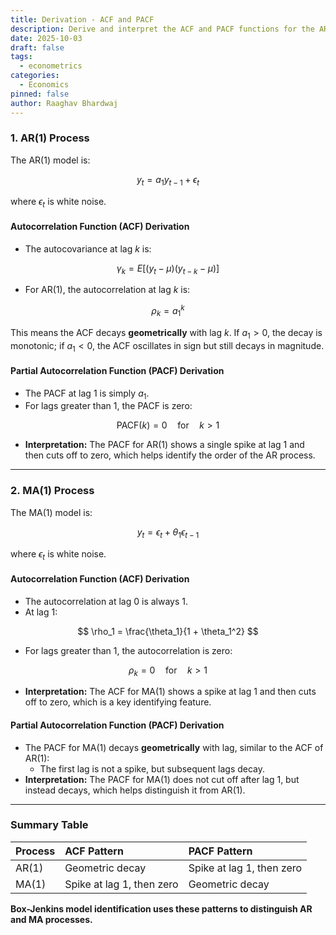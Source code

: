 ```yaml
---
title: Derivation - ACF and PACF
description: Derive and interpret the ACF and PACF functions for the AR(1) and MA(1) process.
date: 2025-10-03
draft: false
tags:
  - econometrics
categories:
  - Economics
pinned: false
author: Raaghav Bhardwaj
---
```


### 1. **AR(1) Process**

The AR(1) model is:

$$
y_t = a_1 y_{t-1} + \epsilon_t
$$

where $\epsilon_t$ is white noise.

#### **Autocorrelation Function (ACF) Derivation**

- The autocovariance at lag $k$ is:

$$
\gamma_k = E[(y_t - \mu)(y_{t-k} - \mu)]
$$
- For AR(1), the autocorrelation at lag $k$ is:

$$
\rho_k = a_1^k
$$

This means the ACF decays **geometrically** with lag $k$. If $a_1 > 0$, the decay is monotonic; if $a_1 < 0$, the ACF oscillates in sign but still decays in magnitude.


#### **Partial Autocorrelation Function (PACF) Derivation**

- The PACF at lag 1 is simply $a_1$.
- For lags greater than 1, the PACF is zero:

$$
\text{PACF}(k) = 0 \quad \text{for} \quad k > 1
$$
- **Interpretation:** The PACF for AR(1) shows a single spike at lag 1 and then cuts off to zero, which helps identify the order of the AR process.

***

### 2. **MA(1) Process**

The MA(1) model is:

$$
y_t = \epsilon_t + \theta_1 \epsilon_{t-1}
$$

where $\epsilon_t$ is white noise.

#### **Autocorrelation Function (ACF) Derivation**

- The autocorrelation at lag 0 is always 1.
- At lag 1:

$$
\rho_1 = \frac{\theta_1}{1 + \theta_1^2}
$$
- For lags greater than 1, the autocorrelation is zero:

$$
\rho_k = 0 \quad \text{for} \quad k > 1
$$
- **Interpretation:** The ACF for MA(1) shows a spike at lag 1 and then cuts off to zero, which is a key identifying feature.


#### **Partial Autocorrelation Function (PACF) Derivation**

- The PACF for MA(1) decays **geometrically** with lag, similar to the ACF of AR(1):
    - The first lag is not a spike, but subsequent lags decay.
- **Interpretation:** The PACF for MA(1) does not cut off after lag 1, but instead decays, which helps distinguish it from AR(1).

***

### **Summary Table**

| Process | ACF Pattern | PACF Pattern |
| :-- | :-- | :-- |
| AR(1) | Geometric decay | Spike at lag 1, then zero |
| MA(1) | Spike at lag 1, then zero | Geometric decay |

**Box-Jenkins model identification uses these patterns to distinguish AR and MA processes.**

